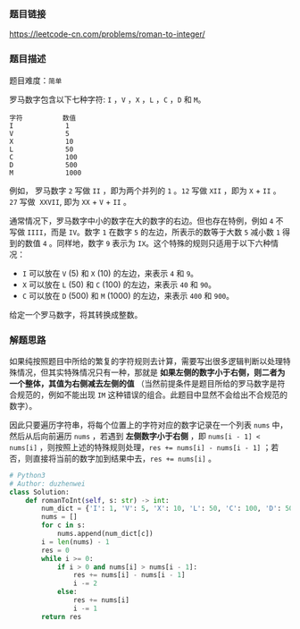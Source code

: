 ### 题目链接
https://leetcode-cn.com/problems/roman-to-integer/

### 题目描述
题目难度：```简单```

罗马数字包含以下七种字符: ```I``` ，```V``` ，```X``` ，```L``` ，```C``` ，```D``` 和 ```M```。

```
字符          数值
I             1
V             5
X             10
L             50
C             100
D             500
M             1000
```

例如， 罗马数字 ```2``` 写做 ```II``` ，即为两个并列的 ```1``` 。```12``` 写做 ```XII``` ，即为 ```X``` + ```II``` 。 ```27``` 写做  ```XXVII```, 即为 ```XX``` + ```V``` + ```II``` 。

通常情况下，罗马数字中小的数字在大的数字的右边。但也存在特例，例如 ```4``` 不写做 ```IIII```，而是 ```IV```。数字 ```1``` 在数字 ```5``` 的左边，所表示的数等于大数 ```5``` 减小数 ```1``` 得到的数值 ```4``` 。同样地，数字 ```9``` 表示为 ```IX```。这个特殊的规则只适用于以下六种情况：

- ```I``` 可以放在 ```V``` (5) 和 ```X``` (10) 的左边，来表示 ```4``` 和 ```9```。
- ```X``` 可以放在 ```L``` (50) 和 ```C``` (100) 的左边，来表示 ```40``` 和 ```90```。 
- ```C``` 可以放在 ```D``` (500) 和 ```M``` (1000) 的左边，来表示 ```400``` 和 ```900```。

给定一个罗马数字，将其转换成整数。

### 解题思路
如果纯按照题目中所给的繁复的字符规则去计算，需要写出很多逻辑判断以处理特殊情况，但其实特殊情况只有一种，那就是 **如果左侧的数字小于右侧，则二者为一个整体，其值为右侧减去左侧的值** （当然前提条件是题目所给的罗马数字是符合规范的，例如不能出现 ```IM``` 这种错误的组合。此题目中显然不会给出不合规范的数字）。

因此只要遍历字符串，将每个位置上的字符对应的数字记录在一个列表 ```nums``` 中，然后从后向前遍历 ```nums``` ，若遇到 **左侧数字小于右侧** ，即 ```nums[i - 1] < nums[i]``` ，则按照上述的特殊规则处理，```res += nums[i] - nums[i - 1]``` ；若否，则直接将当前的数字加到结果中去，```res += nums[i]``` 。

```python
# Python3
# Author: duzhenwei
class Solution:
    def romanToInt(self, s: str) -> int:
        num_dict = {'I': 1, 'V': 5, 'X': 10, 'L': 50, 'C': 100, 'D': 500, 'M': 1000}
        nums = []
        for c in s:
            nums.append(num_dict[c])
        i = len(nums) - 1
        res = 0
        while i >= 0:
            if i > 0 and nums[i] > nums[i - 1]:
                res += nums[i] - nums[i - 1]
                i -= 2
            else:
                res += nums[i]
                i -= 1
        return res
```